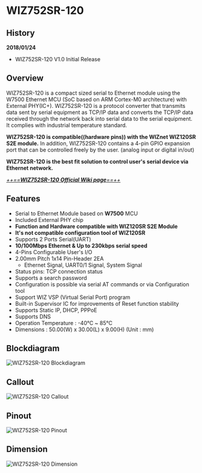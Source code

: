 # WIZ752SR-120

## History
**2018/01/24**
- WIZ752SR-120 V1.0 Initial Release

## Overview

WIZ752SR-120 is a compact sized serial to Ethernet module using the W7500 Ethernet MCU (SoC based on ARM Cortex-M0 architecture) with External PHY(IC+). WIZ752SR-120 is a protocol converter that transmits data sent by serial equipment as TCP/IP data and converts the TCP/IP data received through the network back into serial data to the serial equipment. It complies with industrial temperature standard.


**WIZ752SR-120 is compatible((hardware pins)) with the WIZnet WIZ120SR S2E module.** In addition, WIZ752SR-120 contains a 4-pin GPIO expansion port that can be controlled freely by the user. (analog input or digital in/out)

**WIZ752SR-120 is the best fit solution to control user's serial device via Ethernet network.**

 [*++==**WIZ752SR-120 Official Wiki page**==++*](https://wizwiki.net/wiki/doku.php?id=products:s2e_module:wiz752sr-120:start)


## Features

- Serial to Ethernet Module based on **W7500** MCU
- Included External PHY chip
- **Function and Hardware compatible with WIZ120SR S2E Module**
- **It's not compatible configuration tool of WIZ120SR**
- Supports 2 Ports Serial(UART)
- **10/100Mbps Ethernet & Up to 230kbps serial speed**
- 4-Pins Configurable User's I/O
- 2.00mm Pitch 1x14 Pin-Header 2EA
	- Ethernet Signal, UART0/1 Signal, System Signal
- Status pins: TCP connection status
- Supports a search password 
- Configuration is possible via serial AT commands or via Configuration tool 
- Support WIZ VSP (Virtual Serial Port) program
- Built-in Supervisor IC for improvements of Reset function stability
- Supports Static IP, DHCP, PPPoE
- Supports DNS
- Operation Temperature : -40℃ ~ 85℃
- Dimensions : 50.00(W) x 30.00(L) x 9.00(H) (Unit : mm)



## Blockdiagram

![WIZ752SR-120 Blockdiagram](https://raw.githubusercontent.com/Wiznet/Hardware-Files-of-WIZnet/master/Serial_to_Ethernet_Module/WIZ752SR-120/Pictures/WIZ752SR-120_blockdiagram.png)


## Callout

![WIZ752SR-120 Callout](https://raw.githubusercontent.com/Wiznet/Hardware-Files-of-WIZnet/master/Serial_to_Ethernet_Module/WIZ752SR-120/Pictures/WIZ752SR-120_callout.png)


## Pinout

![WIZ752SR-120 Pinout](https://raw.githubusercontent.com/Wiznet/Hardware-Files-of-WIZnet/master/Serial_to_Ethernet_Module/WIZ752SR-120/Pictures/WIZ752SR-120_pinout.png)


## Dimension

![WIZ752SR-120 Dimension](https://raw.githubusercontent.com/Wiznet/Hardware-Files-of-WIZnet/master/Serial_to_Ethernet_Module/WIZ752SR-120/Pictures/WIZ752SR-120_Dimension.png)


